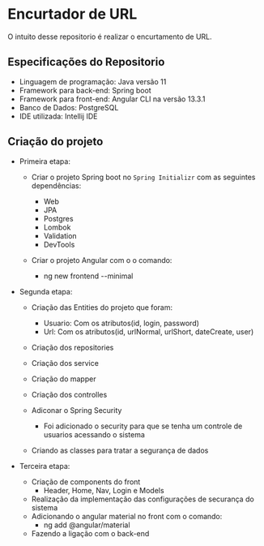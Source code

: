 # Encurtador de URL

O intuito desse repositorio é realizar o encurtamento de URL.

## Especificações do Repositorio
- Linguagem de programação: Java versão 11
- Framework para back-end: Spring boot
- Framework para front-end: Angular CLI na versão 13.3.1
- Banco de Dados: PostgreSQL
- IDE utilizada: Intellij IDE

## Criação do projeto
- Primeira etapa:
  - Criar o projeto Spring boot no `Spring Initializr` com as seguintes dependências:
    - Web
    - JPA
    - Postgres
    - Lombok
    - Validation
    - DevTools

  - Criar o projeto Angular com o o comando:
    - ng new frontend --minimal

- Segunda etapa:
  - Criação das Entities do projeto que foram:
    - Usuario: Com os atributos(id, login, password)
    - Url: Com os atributos(id, urlNormal, urlShort, dateCreate, user)
  
  - Criação dos repositories
  - Criação dos service
  - Criação do mapper
  - Criação dos controlles
  - Adiconar o Spring Security
    - Foi adicionado o security para que se tenha um controle de usuarios acessando o sistema
  - Criando as classes para tratar a segurança de dados

- Terceira etapa:
  - Criação de components do front
    - Header, Home, Nav, Login e Models
  - Realização da implementação das configurações de securança do sistema
  - Adicionando o angular material no front com o comando:
    - ng add @angular/material
  - Fazendo a ligação com o back-end
